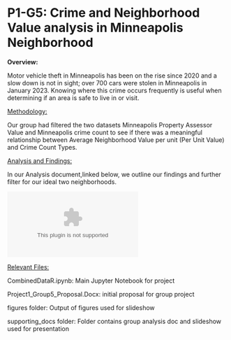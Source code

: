 # P1-G5: Crime and Neighborhood Value analysis in Minneapolis Neighborhood

**Overview:**

Motor vehicle theft in Minneapolis has been on the rise since 2020 and a slow down is not in sight; over 700 cars were stolen in Minneapolis in January 2023. Knowing where this crime occurs frequently is useful when determining if an area is safe to live in or visit.




<ins>Methodology:</ins>

Our group had filtered the two datasets Minneapolis Property Assessor Value and Minneapolis crime count to see if there was a meaningful relationship between Average Neighborhood Value per unit (Per Unit Value) and Crime Count Types.


<ins>Analysis and Findings:</ins>

In our Analysis document,linked below, we outline our findings and further filter for our ideal two neighborhoods.

![Analysis Document](https://github.com/djthapa22/P1-G5/blob/main/Group5/supporting_docs/Group5_Analysis.docx)

<ins>Relevant Files:</ins>

CombinedDataR.ipynb: Main Jupyter Notebook for project

Project1_Group5_Proposal.Docx: initial proposal for group project

figures folder: Output of figures used for slideshow

supporting_docs folder: Folder contains group analysis doc and slideshow used for presentation


